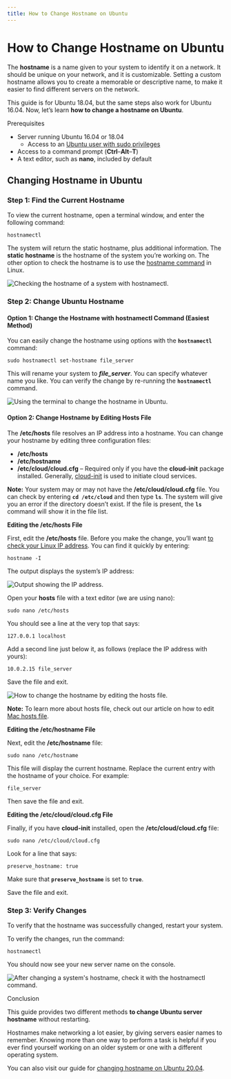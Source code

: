 ```yaml
---
title: How to Change Hostname on Ubuntu
---
```


# How to Change Hostname on Ubuntu

The **hostname** is a name given to your system to identify it on a network. It should be unique on your network, and it is customizable. Setting a custom hostname allows you to create a memorable or descriptive name, to make it easier to find different servers on the network.

This guide is for Ubuntu 18.04, but the same steps also work for Ubuntu 16.04. Now, let’s learn **how to change a hostname on Ubuntu**.

Prerequisites

-   Server running Ubuntu 16.04 or 18.04
	-   Access to an [Ubuntu user with sudo privileges](https://phoenixnap.com/kb/how-to-create-sudo-user-on-ubuntu)
-   Access to a command prompt (**Ctrl**–**Alt**–**T**)
-   A text editor, such as **nano**, included by default

## Changing Hostname in Ubuntu

### Step 1: Find the Current Hostname

To view the current hostname, open a terminal window, and enter the following command:

```
hostnamectl
```

The system will return the static hostname, plus additional information. The **static hostname** is the hostname of the system you’re working on. The other option to check the hostname is to use the [hostname command](https://phoenixnap.com/kb/linux-hostname-command) in Linux.

![Checking the hostname of a system with hostnamectl.](https://phoenixnap.com/kb/wp-content/uploads/2021/04/check-hostname.png)

### Step 2: Change Ubuntu Hostname

#### Option 1: Change the Hostname with hostnamectl Command (Easiest Method)

You can easily change the hostname using options with the **`hostnamectl`** command:

```
sudo hostnamectl set-hostname file_server
```

This will rename your system to _**file\_server**_. You can specify whatever name you like. You can verify the change by re-running the **`hostnamectl`** command.

![Using the terminal to change the hostname in Ubuntu.](https://phoenixnap.com/kb/wp-content/uploads/2021/04/change-hostname-with-command.png)

#### Option 2: Change Hostname by Editing Hosts File

The **/etc/hosts** file resolves an IP address into a hostname. You can change your hostname by editing three configuration files:

-   **/etc/hosts**
-   **/etc/hostname**
-   **/etc/cloud/cloud.cfg** – Required only if you have the **cloud-init** package installed. Generally, [cloud-init](https://phoenixnap.com/kb/what-is-cloud-init) is used to initiate cloud services.

**Note:** Your system may or may not have the **/etc/cloud/cloud.cfg** file. You can check by entering **`cd /etc/cloud`** and then type **`ls`**. The system will give you an error if the directory doesn’t exist. If the file is present, the **`ls`** command will show it in the file list.

**Editing the /etc/hosts File**

First, edit the **/etc/hosts** file. Before you make the change, you’ll want [to check your Linux IP address](https://phoenixnap.com/kb/how-to-find-ip-address-linux). You can find it quickly by entering:

```
hostname -I
```

The output displays the system’s IP address:

![Output showing the IP address.](https://phoenixnap.com/kb/wp-content/uploads/2021/04/check-ip-address.png)

Open your **hosts** file with a text editor (we are using nano):

```
sudo nano /etc/hosts
```

You should see a line at the very top that says:

```
127.0.0.1 localhost
```

Add a second line just below it, as follows (replace the IP address with yours):

```
10.0.2.15 file_server
```

Save the file and exit.

![How to change the hostname by editing the hosts file.](https://phoenixnap.com/kb/wp-content/uploads/2021/04/editing-hosts-file.png)

**Note:** To learn more about hosts file, check out our article on how to edit [Mac hosts file](https://phoenixnap.com/kb/mac-hosts-file).

**Editing the /etc/hostname File**

Next, edit the **/etc/hostname** file:

```
sudo nano /etc/hostname
```

This file will display the current hostname. Replace the current entry with the hostname of your choice. For example:

```
file_server
```

Then save the file and exit.

**Editing the /etc/cloud/cloud.cfg File**

Finally, if you have **cloud-init** installed, open the **/etc/cloud/cloud.cfg** file:

```
sudo nano /etc/cloud/cloud.cfg
```

Look for a line that says:

```
preserve_hostname: true
```

Make sure that **`preserve_hostname`** is set to **`true`**.

Save the file and exit.

### Step 3: Verify Changes

To verify that the hostname was successfully changed, restart your system.

To verify the changes, run the command:

```
hostnamectl
```

You should now see your new server name on the console.

![After changing a system's hostname, check it with the hostnamectl command.](https://phoenixnap.com/kb/wp-content/uploads/2021/04/verify-new-hostname.png)

Conclusion

This guide provides two different methods **to change Ubuntu server hostname** without restarting.

Hostnames make networking a lot easier, by giving servers easier names to remember. Knowing more than one way to perform a task is helpful if you ever find yourself working on an older system or one with a different operating system.

You can also visit our guide for [changing hostname on Ubuntu 20.04](https://phoenixnap.com/kb/ubuntu-20-04-change-hostname).
